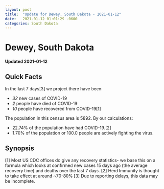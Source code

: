 ```yaml
---
layout: post
title:  "Update for Dewey, South Dakota - 2021-01-12"
date:   2021-01-12 01:01:29 -0600
categories: South Dakota
---
```


# Dewey, South Dakota
#### Updated 2021-01-12

## Quick Facts

In the last 7 days[3] we project there have been
- *32* new cases of COVID-19
- *2* people have died of COVID-19
- *10* people have recovered from COVID-19[1]

The population in this census area is 5892. By our calculations:
- 22.74% of the population have had COVID-19.[2]
- 1.70% of the population or 100.0 people are actively fighting the virus.

## Synopsis




[1] Most US CDC offices do give any recovery statistics- we base this on a formula which looks at confirmed new cases
15 days ago (the average recovery time) and deaths over the last 7 days.
[2] Herd Immunity is thought to take effect at around ~70-80%
[3] Due to reporting delays, this data may be incomplete. 
    